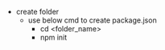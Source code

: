 -   create folder
    - use below cmd to create package.json
        - cd <folder_name>
        - npm init